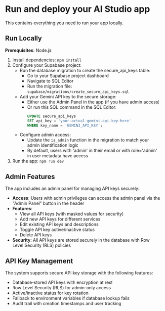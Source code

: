 # Run and deploy your AI Studio app

This contains everything you need to run your app locally.

## Run Locally

**Prerequisites:**  Node.js


1. Install dependencies:
   `npm install`
2. Configure your Supabase project:
   - Run the database migration to create the secure_api_keys table:
     - Go to your Supabase project dashboard
     - Navigate to SQL Editor
     - Run the migration file: `supabase/migrations/create_secure_api_keys.sql`
   - Add your Gemini API key to the secure storage:
     - Either use the Admin Panel in the app (if you have admin access)
     - Or run this SQL command in the SQL Editor:
       ```sql
       UPDATE secure_api_keys 
       SET api_key = 'your-actual-gemini-api-key-here' 
       WHERE key_name = 'GEMINI_API_KEY';
       ```
   - Configure admin access:
     - Update the `is_admin` function in the migration to match your admin identification logic
     - By default, users with 'admin' in their email or with role='admin' in user metadata have access
3. Run the app:
   `npm run dev`

## Admin Features

The app includes an admin panel for managing API keys securely:

- **Access**: Users with admin privileges can access the admin panel via the "Admin Panel" button in the header
- **Features**: 
  - View all API keys (with masked values for security)
  - Add new API keys for different services
  - Edit existing API keys and descriptions
  - Toggle API key active/inactive status
  - Delete API keys
- **Security**: All API keys are stored securely in the database with Row Level Security (RLS) policies

## API Key Management

The system supports secure API key storage with the following features:

- Database-stored API keys with encryption at rest
- Row Level Security (RLS) for admin-only access
- Active/inactive status for key rotation
- Fallback to environment variables if database lookup fails
- Audit trail with creation timestamps and user tracking
